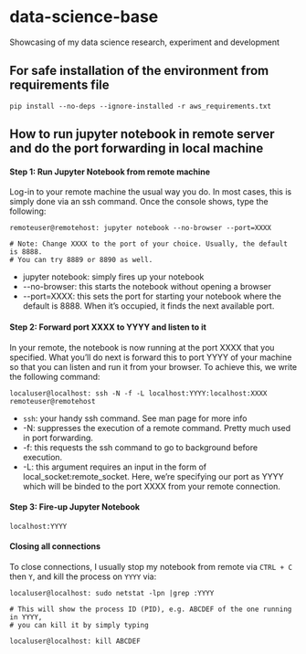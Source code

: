 # data-science-base
Showcasing of my data science research, experiment and development

## For safe installation of the environment from requirements file 
```
pip install --no-deps --ignore-installed -r aws_requirements.txt
```

## How to run jupyter notebook in remote server and do the port forwarding in local machine

#### Step 1: Run Jupyter Notebook from remote machine
Log-in to your remote machine the usual way you do. In most cases, this is simply done via an ssh command. Once the console shows, type the following:
```
remoteuser@remotehost: jupyter notebook --no-browser --port=XXXX

# Note: Change XXXX to the port of your choice. Usually, the default is 8888. 
# You can try 8889 or 8890 as well.
```
- jupyter notebook: simply fires up your notebook
- --no-browser: this starts the notebook without opening a browser
- --port=XXXX: this sets the port for starting your notebook where the default is 8888. When it’s occupied, it finds the next available port.

#### Step 2: Forward port XXXX to YYYY and listen to it
In your remote, the notebook is now running at the port XXXX that you specified. What you’ll do next is forward this to port YYYY of your machine so that you can listen and run it from your browser. To achieve this, we write the following command:
```
localuser@localhost: ssh -N -f -L localhost:YYYY:localhost:XXXX remoteuser@remotehost
```
- `ssh`: your handy ssh command. See man page for more info
- -N: suppresses the execution of a remote command. Pretty much used in port forwarding.
- -f: this requests the ssh command to go to background before execution.
- -L: this argument requires an input in the form of local_socket:remote_socket. Here, we’re specifying our port as YYYY which will be binded to the port XXXX from your remote connection.

#### Step 3: Fire-up Jupyter Notebook
```
localhost:YYYY
```

#### Closing all connections
To close connections, I usually stop my notebook from remote via `CTRL + C` then `Y`, and kill the process on `YYYY` via:
```
localuser@localhost: sudo netstat -lpn |grep :YYYY

# This will show the process ID (PID), e.g. ABCDEF of the one running in YYYY,
# you can kill it by simply typing

localuser@localhost: kill ABCDEF
```
